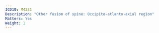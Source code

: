 ```yaml
---
ICD10: M4321
Description: "Other fusion of spine: Occipito-atlanto-axial region"
Matters: Yes
Weight: 1
---
```

